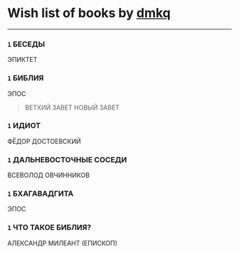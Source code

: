 # Wish list of books by [dmkq](https://www.facebook.com/app_scoped_user_id/1427317190926206/)
---

### `1` БЕСЕДЫ
ЭПИКТЕТ

### `1` БИБЛИЯ
ЭПОС
> ВЕТХИЙ ЗАВЕТ
> НОВЫЙ ЗАВЕТ

### `1` ИДИОТ
ФЁДОР ДОСТОЕВСКИЙ

### `1` ДАЛЬНЕВОСТОЧНЫЕ СОСЕДИ
ВСЕВОЛОД ОВЧИННИКОВ

### `1` БХАГАВАДГИТА
ЭПОС

### `1` ЧТО ТАКОЕ БИБЛИЯ?
АЛЕКСАНДР МИЛЕАНТ (ЕПИСКОП)

